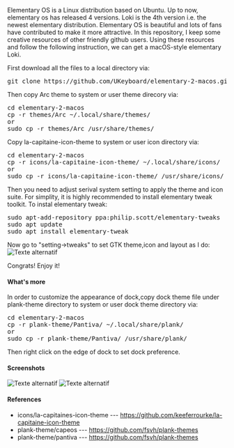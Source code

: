 Elementary OS is a Linux distribution based on Ubuntu. Up to now, elementary os has released 4 versions.
Loki is the 4th version i.e. the newest elementary distribution. Elementary OS is beautiful and lots of fans have contributed to make it more attractive. In this repository, I keep some creative resources of other friendly github users. Using these resources and follow the following instruction, we can get a macOS-style elementary Loki.

First download all the files to a local directory via:
<pre>
git clone https://github.com/UKeyboard/elementary-2-macos.git
</pre>

Then copy Arc theme to system or user theme direcory via:
<pre>
cd elementary-2-macos
cp -r themes/Arc ~/.local/share/themes/
or
sudo cp -r themes/Arc /usr/share/themes/
</pre>

Copy la-capitaine-icon-theme to system or user icon directory via:
<pre>
cd elementary-2-macos
cp -r icons/la-capitaine-icon-theme/ ~/.local/share/icons/
or 
sudo cp -r icons/la-capitaine-icon-theme/ /usr/share/icons/
</pre>

Then you need to adjust serival system setting to apply the theme and icon suite. For simplity, it is highly recommended to install elementary tweak toolkit.
To instal elementary tweak:
<pre>
sudo apt-add-repository ppa:philip.scott/elementary-tweaks
sudo apt update
sudo apt install elementary-tweak
</pre>

Now go to "setting->tweaks" to set GTK theme,icon and layout as I do:
![Texte alternatif](https://raw.githubusercontent.com/UKeyboard/elementary-2-macos/master/screenshot/Screenshot%20from%202017-04-27%2000.23.28.png "Tweaks-Setting")

Congrats! Enjoy it!


#### What's more
In order to customize the appearance of dock,copy dock theme file under plank-theme directory to system or user dock theme directory via:
<pre>
cd elementary-2-macos
cp -r plank-theme/Pantiva/ ~/.local/share/plank/
or 
sudo cp -r plank-theme/Pantiva/ /usr/share/plank/
</pre>
Then right click on the edge of dock to set dock preference.

#### Screenshots
![Texte alternatif](https://raw.githubusercontent.com/UKeyboard/elementary-2-macos/master/screenshot/Screenshot%20from%202017-04-26%2022.40.27.png "")
![Texte alternatif](https://raw.githubusercontent.com/UKeyboard/elementary-2-macos/master/screenshot/Screenshot%20from%202017-04-26%2022.38.52.png "")

#### References
* icons/la-capitaines-icon-theme --- https://github.com/keeferrourke/la-capitaine-icon-theme
* plank-theme/capeos --- https://github.com/fsvh/plank-themes
* plank-theme/pantiva --- https://github.com/fsvh/plank-themes


